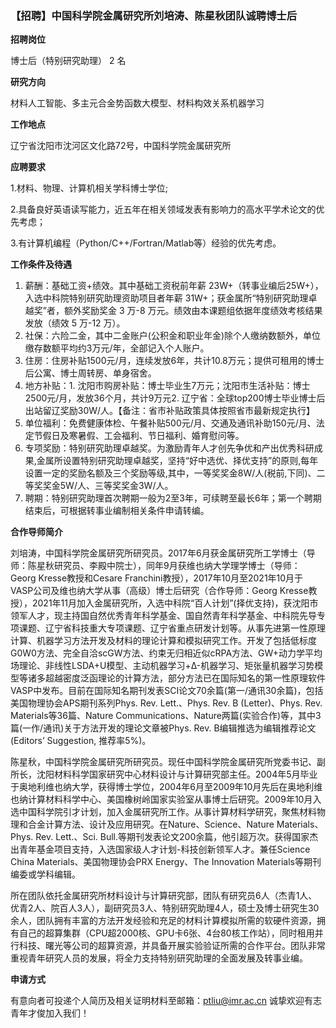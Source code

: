 ### 【招聘】中国科学院金属研究所刘培涛、陈星秋团队诚聘博士后   

 

**招聘岗位**

博士后（特别研究助理） 2 名
 

**研究方向**

材料人工智能、多主元合金势函数大模型、材料构效关系机器学习
 

**工作地点**

辽宁省沈阳市沈河区文化路72号，中国科学院金属研究所
 

**应聘要求**

1.材料、物理、计算机相关学科博士学位;

2.具备良好英语读写能力，近五年在相关领域发表有影响力的高水平学术论文的优先考虑；

3.有计算机编程（Python/C++/Fortran/Matlab等）经验的优先考虑。
 

**工作条件及待遇**

1. 薪酬：基础工资+绩效。其中基础工资税前年薪 23W+（转事业编后25W+），入选中科院特别研究助理资助项目者年薪 31W+；获金属所“特别研究助理卓越奖”者，额外奖励奖金 3 万-8 万元。绩效由本课题组依据年度绩效考核结果发放（绩效 5 万-12 万）。
2. 社保：六险二金，其中二金账户(公积金和职业年金)除个人缴纳数额外，单位缴存数额平均约3万元/年，全部记入个人账户。
3. 住房：住房补贴1500元/月，连续发放6年，共计10.8万元；提供可租用的博士后公寓、博士周转房、单身宿舍。
4. 地方补贴：1. 沈阳市购房补贴：博士毕业生7万元；沈阳市生活补贴：博士2500元/月，发放36个月，共计9万元2. 辽宁省：全球top200博士毕业博士后出站留辽奖励30W/人。【备注：省市补贴政策具体按照省市最新规定执行】
5. 单位福利：免费健康体检、午餐补贴500元/月、交通及通讯补助150元/月、法定节假日及寒暑假、工会福利、节日福利、婚育慰问等。
6. 专项奖励：特别研究助理卓越奖。为激励青年人才创先争优和产出优秀科研成果,金属所设置特别研究助理卓越奖，坚持“好中选优、择优支持”的原则,每年设置一定的奖励名额及三个奖励等级,其中，一等奖奖金8W/人(税前,下同)、二等奖奖金5W/人、三等奖奖金3W/人。
7. 聘期：特别研究助理首次聘期一般为2至3年，可续聘至最长6年；第一个聘期结束后，可根据转事业编制相关条件申请转编。
 

**合作导师简介**

刘培涛，中国科学院金属研究所研究员。2017年6月获金属研究所工学博士（导师：陈星秋研究员、李殿中院士），同年9月获维也纳大学理学博士（导师：Georg Kresse教授和Cesare Franchini教授），2017年10月至2021年10月于VASP公司及维也纳大学从事（高级）博士后研究（合作导师：Georg Kresse教授），2021年11月加入金属研究所，入选中科院“百人计划”(择优支持)，获沈阳市领军人才，现主持国自然优秀青年科学基金、国自然青年科学基金、中科院先导专项课题、辽宁省科技重大专项课题、辽宁省重点研发计划等。从事先进第一性原理计算、机器学习方法开发及材料的理论计算和模拟研究工作。开发了包括低标度G0W0方法、完全自洽scGW方法、约束无归相近似cRPA方法、GW+动力学平均场理论、非线性LSDA+U模型、主动机器学习+Δ-机器学习、矩张量机器学习势模型等诸多超越密度泛函理论的计算方法，部分方法已在国际知名的第一性原理软件VASP中发布。目前在国际知名期刊发表SCI论文70余篇(第一/通讯30余篇)，包括美国物理协会APS期刊系列Phys. Rev. Lett.、Phys. Rev. B (Letter)、Phys. Rev. Materials等36篇、Nature Communications、Nature两篇(实验合作)等，其中3篇(一作/通讯)关于方法开发的理论文章被Phys. Rev. B编辑推选为编辑推荐论文(Editors’ Suggestion, 推荐率5%)。


陈星秋，中国科学院金属研究所研究员。现任中国科学院金属研究所党委书记、副所长，沈阳材料科学国家研究中心材料设计与计算研究部主任。2004年5月毕业于奥地利维也纳大学，获得博士学位，2004年6月至2009年10月先后在奥地利维也纳计算材料科学中心、美国橡树岭国家实验室从事博士后研究。2009年10月入选中国科学院引才计划，加入金属研究所工作。从事计算材料学研究，聚焦材料物理和合金计算方法、设计及应用研究。在Nature、Science、Nature Materials、Phys. Rev. Lett.、Sci. Bull.等期刊发表论文200余篇，他引超万次。获得国家杰出青年基金项目支持，入选国家级人才计划-科技创新领军人才。兼任Science China Materials、美国物理协会PRX Energy、The Innovation Materials等期刊编委或学科编辑。


所在团队依托金属研究所材料设计与计算研究部，团队有研究员6人（杰青1人、优青2人、院百人3人），副研究员3人、特别研究助理4人，硕士及博士研究生30余人，团队拥有丰富的方法开发经验和充足的材料计算模拟所需的软硬件资源，拥有自己的超算集群（CPU超2000核、GPU卡6张、4台80核工作站），同时租用并行科技、曙光等公司的超算资源，并具备开展实验验证所需的合作平台。团队非常重视青年研究人员的发展，将全力支持特别研究助理的全面发展及转事业编。

 
**申请方式**

有意向者可投递个人简历及相关证明材料至邮箱：ptliu@imr.ac.cn  诚挚欢迎有志青年才俊加入我们！
